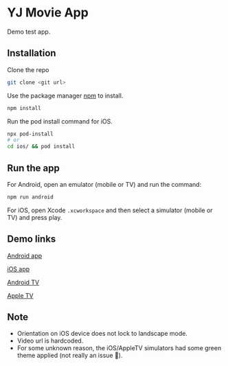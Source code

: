 # YJ Movie App

Demo test app.

## Installation

Clone the repo

```bash
git clone <git url>
```

Use the package manager [npm](https://www.npmjs.com) to install.

```bash
npm install
```

Run the pod install command for iOS.

```bash
npx pod-install
# or
cd ios/ && pod install
```


## Run the app

For Android, open an emulator (mobile or TV) and run the command:

```bash
npm run android
```
For iOS, open Xcode `.xcworkspace` and then select a simulator (mobile or TV) and press play.


## Demo links

[Android app](https://drive.google.com/file/d/14gwErtfgOqJoaryfvG0Uii1gL-UV5ebj/view?usp=sharing)

[iOS app](https://drive.google.com/file/d/1YRr20Aj-pf6YfwoLJYSVB5Swiu4cCjww/view?usp=sharing)

[Android TV](https://drive.google.com/file/d/1s4aEctvskogfOh9qbrmS-gHsjU9cdXje/view?usp=sharing)

[Apple TV](https://drive.google.com/file/d/1qwwYWU9Va2jcEQhx41bVPRnnB4z-6WBr/view?usp=sharing)


## Note

- Orientation on iOS device does not lock to landscape mode.
- Video url is hardcoded.
- For some unknown reason, the iOS/AppleTV simulators had some green theme applied (not really an issue 😬).